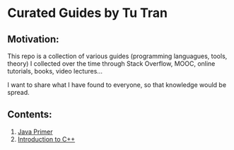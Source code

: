 # Curated Guides by Tu Tran

## Motivation:

This repo is a collection of various guides (programming languagues, tools, theory) I collected over the time through Stack Overflow, MOOC, online tutorials, books, video lectures... 

I want to share what I have found to everyone, so that knowledge would be spread.

## Contents:
1. [Java Primer][1]
2. [Introduction to C++][2]

[1]: https://github.com/tuvttran/curated-guides/blob/master/JavaPrimer.md
[2]: https://github.com/tuvttran/curated-guides/blob/master/PointerC%2B%2B.md